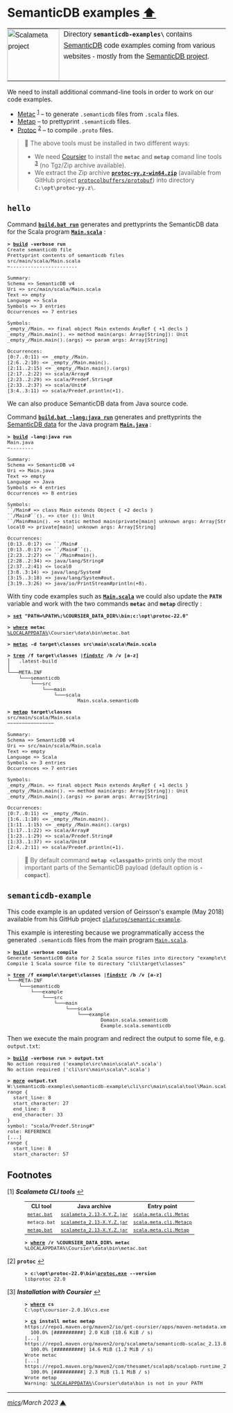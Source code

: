 # <span id="top">SemanticDB examples</span> <span style="size:30%;"><a href="../README.md">⬆</a></span>

<table style="font-family:Helvetica,Arial;line-height:1.6;">
  <tr>
  <td style="border:0;padding:0 10px 0 0;min-width:120px;">
    <a href="https://scalameta.org/docs/semanticdb/guide.html" rel="external"><img style="border:0;width:120px;" src="https://scalameta.org/img/scalameta.png" alt="Scalameta project" /></a>
  </td>
  <td style="border:0;padding:0;vertical-align:text-top;">
    Directory <strong><code>semanticdb-examples\</code></strong> contains <a href="https://scalameta.org/docs/semanticdb/guide.html" rel="external">SemanticDB</a> code examples coming from various websites - mostly from the <a href="https://scalameta.org/docs/semanticdb/guide.html" rel="external">SemanticDB project</a>.
  </td>
  </tr>
</table>

<!--
https://geirsson.com/assets/scalasphere-2018.pdf
-->
We need to install additional command-line tools in order to work on our code examples.
- [Metac] <sup id="anchor_01">[1](#footnote_01)</sup> &ndash; to generate `.semanticdb` files from `.scala` files.
- [Metap] &ndash; to prettyprint `.semanticdb` files.
- [Protoc] <sup id="anchor_02">[2](#footnote_02)</sup> &ndash; to compile `.proto` files.

> **:mag_right:** The above tools must be installed in two different ways:
> - We need [Coursier] to install the **`metac`** and **`metap`** comand line tools <sup id="anchor_03">[3](#footnote_03)</sup> (no Tgz/Zip archive available).
> - We extract the Zip archive [**`protoc-yy.z-win64.zip`**](https://github.com/protocolbuffers/protobuf/) (available from GitHub project [`protocolbuffers/protobuf`](https://github.com/protocolbuffers/protobuf/releases)) into directory **`C:\opt\protoc-yy.z\`**.

## <span id="hello">`hello`</span>

Command [**`build.bat run`**](hello/build.bat) generates and prettyprints the SemanticDB data for the Scala program [**`Main.scala`**](hello/src/main/scala/Main.scala) :
<pre style="font-size:80%;">
<b>&gt; <a href="hello/build.bat">build</a> -verbose run</b>
Create semanticdb file
Prettyprint contents of semanticdb files
src/main/scala/Main.scala
&minus;-----------------------
&nbsp;
Summary:
Schema =&gt; SemanticDB v4
Uri =&gt; src/main/scala/Main.scala
Text =&gt; empty
Language =&gt; Scala
Symbols =&gt; 3 entries
Occurrences =&gt; 7 entries

Symbols:
_empty_/Main. => final object Main extends AnyRef { +1 decls }
_empty_/Main.main(). => method main(args: Array[String]): Unit
_empty_/Main.main().(args) => param args: Array[String]

Occurrences:
[0:7..0:11) <= _empty_/Main.
[2:6..2:10) <= _empty_/Main.main().
[2:11..2:15) <= _empty_/Main.main().(args)
[2:17..2:22) => scala/Array#
[2:23..2:29) => scala/Predef.String#
[2:33..2:37) => scala/Unit#
[3:4..3:11) => scala/Predef.println(+1).
</pre>

We can also produce SemanticDB data from Java source code.

Command [**`build.bat -lang:java run`**](hello/build.bat) generates and prettyprints the [SemanticDB data](https://scalameta.org/docs/semanticdb/specification.html) for the Java program [**`Main.java`**](hello/src/main/java/Main.java) :
<pre style="font-size:80%;">
<b>&gt; <a href="hello/build.bat">build</a> -lang:java run</b>
Main.java
&minus;--------

Summary:
Schema => SemanticDB v4
Uri => Main.java
Text => empty
Language => Java
Symbols =&gt; 4 entries
Occurrences => 8 entries
&nbsp;
Symbols:
``/Main# => class Main extends Object { +2 decls }
``/Main#`<init>`(). => ctor <init>(): Unit
``/Main#main(). => static method main(private[main] unknown args: Array[String]): Unit
local0 => private[main] unknown args: Array[String]
&nbsp;
Occurrences:
[0:13..0:17) <= ``/Main#
[0:13..0:17) <= ``/Main#`<init>`().
[2:23..2:27) <= ``/Main#main().
[2:28..2:34) => java/lang/String#
[2:37..2:41) <= local0
[3:8..3:14) => java/lang/System#
[3:15..3:18) => java/lang/System#out.
[3:19..3:26) => java/io/PrintStream#println(+8).
</pre>

With tiny code examples such as [**`Main.scala`**](hello/src/main/scala/Main.scala) we could also update the **`PATH`** variable and work with the two commands **`metac`** and **`metap`** directly :
<pre style="font-size:80%;">
<b>&gt; <a href="https://docs.microsoft.com/en-us/windows-server/administration/windows-commands/set_1">set</a> "PATH=%PATH%;%COURSIER_DATA_DIR%\bin;c:\opt\protoc-22.0"</b>
&nbsp;
<b>&gt; <a href="https://docs.microsoft.com/en-us/windows-server/administration/windows-commands/where">where</a> metac</b>
<a href="https://en.wikipedia.org/wiki/Environment_variable#Default_values">%LOCALAPPDATA%</a>\Coursier\data\bin\metac.bat
&nbsp;
<b>&gt; <a href="https://scalameta.org/docs/semanticdb/guide.html#metac">metac</a> -d target\classes src\main\scala\Main.scala</b>
&nbsp;
<b>&gt; <a href="https://docs.microsoft.com/en-us/windows-server/administration/windows-commands/tree">tree</a> /f target\classes |<a href="https://docs.microsoft.com/en-us/windows-server/administration/windows-commands/findstr">findstr</a> /b /v [a-z]</b>
│   .latest-build
│
└───META-INF
    └───semanticdb
        └───src
            └───main
                └───scala
                        Main.scala.semanticdb
&nbsp;
<b>&gt; <a href="https://scalameta.org/docs/semanticdb/guide.html#metap">metap</a> target\classes</b>
src/main/scala/Main.scala
&minus;&minus;&minus;&minus;&minus;&minus;&minus;&minus;&minus;&minus;&minus;&minus;&minus;&minus;&minus;&minus;
&nbsp;
Summary:
Schema =&gt; SemanticDB v4
Uri =&gt; src/main/scala/Main.scala
Text =&gt; empty
Language =&gt; Scala
Symbols =&gt; 3 entries
Occurrences =&gt; 7 entries
&nbsp;
Symbols:
_empty_/Main. =&gt; final object Main extends AnyRef { +1 decls }
_empty_/Main.main(). =&gt; method main(args: Array[String]): Unit
_empty_/Main.main().(args) =&gt; param args: Array[String]

Occurrences:
[0:7..0:11) &lt;= _empty_/Main.
[1:6..1:10) &lt;= _empty_/Main.main().
[1:11..1:15) &lt;= _empty_/Main.main().(args)
[1:17..1:22) =&gt; scala/Array#
[1:23..1:29) =&gt; scala/Predef.String#
[1:33..1:37) =&gt; scala/Unit#
[2:4..2:11) =&gt; scala/Predef.println(+1).
</pre>

> **:mag_right:** By default command **`metap <classpath>`** prints only the most important parts of the SemanticDB payload (default option is **`-compact`**).
## <span id="semanticdb-example">`semanticdb-example`</span>

This code example is an updated version of Geirsson's example (May 2018) available from his GitHub project [`olafurpg/semantic-example`](https://github.com/olafurpg/semanticdb-example).

This example is interesting because we programmatically access the generated `.semanticdb` files from the main program [`Main.scala`](semanticdb-example/cli/src/main/scala/tool/Main.scala).

<pre style="font-size:80%;">
<b>&gt; <a href="semanticdb-example/build.bat">build</a> -verbose compile</b>
Generate SemanticDB data for 2 Scala source files into directory "example\target\classes"
Compile 1 Scala source file to directory "cli\target\classes"
&nbsp;
<b>&gt; <a href="https://docs.microsoft.com/en-us/windows-server/administration/windows-commands/tree">tree</a> /f example\target\classes |<a href="https://docs.microsoft.com/en-us/windows-server/administration/windows-commands/findstr">findstr</a> /b /v [a-z]</b>
└───META-INF
    └───semanticdb
        └───example
            └───src
                └───main
                    └───scala
                        └───example
                                Domain.scala.semanticdb
                                Example.scala.semanticdb
</pre>

Then we execute the main program and redirect the output to some file, e.g. `output.txt`:

<pre style="font-size:80%;">
<b>&gt; <a href="semanticdb-example/build.bat">build</a> -verbose run > output.txt</b>
No action required ('example\src\main\scala\*.scala')
No action required ('cli\src\main\scala\*.scala')
&nbsp;
<b>&gt; <a href="https://docs.microsoft.com/en-us/windows-server/administration/windows-commands/more">more</a> output.txt</b>
W:\semanticdb-examples\semanticdb-example\cli\src\main\scala\tool\Main.scala:28 document.uri: "example/src/main/scala/example/Domain.scala"
range {
  start_line: 8
  start_character: 27
  end_line: 8
  end_character: 33
}
symbol: "scala/Predef.String#"
role: REFERENCE
[...]
range {
  start_line: 8
  start_character: 57
</pre>

## <span id="footnotes">Footnotes</span>

<span id="footnote_01">[1]</span> ***Scalameta CLI tools*** [↩](#anchor_01)

<dl><dd>
<table style="font-size:90%;">
<tr>
  <th>CLI&nbsp;tool</th>
  <th>Java&nbsp;archive</th>
  <th>Entry&nbsp;point</th>
</tr>
<tr>
  <td><a href="https://scalameta.org/docs/semanticdb/guide.html#metac"><code>metac.bat</code></a></td>
  <td><a href="https://mvnrepository.com/artifact/org.scalameta/scalameta_2.13"><code>scalameta_2.13-X.Y.Z.jar</code></a></td>
  <td><a href="https://github.com/scalameta/scalameta/blob/main/semanticdb/metac/src/main/scala/scala/meta/cli/Metac.scala"><code>scala.meta.cli.Metac</code></a></td>
</tr>
<tr>
  <td><code>metacp.bat</code></td>
  <td><a href="https://mvnrepository.com/artifact/org.scalameta/scalameta_2.13"><code>scalameta_2.13-X.Y.Z.jar</code></a></td>
  <td><a href="https://github.com/scalameta/scalameta/blob/main/semanticdb/metacp/src/main/scala/scala/meta/cli/Metacp.scala"><code>scala.meta.cli.Metacp</code></a></td>
</tr>
<tr>
  <td><a href="https://scalameta.org/docs/semanticdb/guide.html#metap"><code>metap.bat</code></a></td>
  <td><a href="https://mvnrepository.com/artifact/org.scalameta/scalameta_2.13"><code>scalameta_2.13-X.Y.Z.jar</code></a></td>
  <td><a href="https://github.com/scalameta/scalameta/blob/main/semanticdb/metap/src/main/scala/scala/meta/cli/Metap.scala"><code>scala.meta.cli.Metap</code></a></td>
</tr>
</table>
</dd>
<dd>
<pre style="font-size:80%;">
<b>&gt; <a href="https://docs.microsoft.com/en-us/windows-server/administration/windows-commands/where">where</a> /r %COURSIER_DATA_DIR% metac</b>
%LOCALAPPDATA%\Coursier\data\bin\metac.bat
</pre>
</dd></dl>

<span id="footnote_02">[2]</span> **`protoc`** [↩](#anchor_02)

<dl><dd>
<pre style="font-size:80%;">
<b>&gt; c:\opt\protoc-22.0\bin\<a href="https://manpages.ubuntu.com/manpages/kinetic/man1/protoc.1.html" rel="external">protoc.exe</a> --version</b>
libprotoc 22.0
</pre>
</dd></dl>

<span id="footnote_03">[3]</span> ***Installation with Coursier*** [↩](#anchor_03)

<dl><dd>
<pre style="font-size:80%;">
<b>&gt; <a href="https://docs.microsoft.com/en-us/windows-server/administration/windows-commands/where">where</a> cs</b>
C:\opt\coursier-2.0.16\cs.exe
&nbsp;
<b>&gt; <a href="https://get-coursier.io/docs/cli-overview">cs</a> install metac metap</b>
https://repo1.maven.org/maven2/io/get-coursier/apps/maven-metadata.xml
  100.0% [##########] 2.0 KiB (18.6 KiB / s)
[...]
https://repo1.maven.org/maven2/org/scalameta/semanticdb-scalac_2.13.8/4.5.13/semanticdb-scalac_2.13.8-4.5.13.jar
  100.0% [##########] 14.6 MiB (1.2 MiB / s)
Wrote metac
[...]
https://repo1.maven.org/maven2/com/thesamet/scalapb/scalapb-runtime_2.13/0.11.11/scalapb-runtime_2.13-0.11.11.jar
  100.0% [##########] 2.3 MiB (1.1 MiB / s)
Wrote metap
Warning: <a href="https://en.wikipedia.org/wiki/Environment_variable#Default_values">%LOCALAPPDATA%</a>\Coursier\data\bin is not in your PATH
</pre>
</dd></dl>

***

*[mics](https://lampwww.epfl.ch/~michelou/)/March 2023* [**&#9650;**](#top)
<span id="bottom">&nbsp;</span>

<!-- link refs -->

[coursier]: https://get-coursier.io/
[metac]: https://scalameta.org/docs/semanticdb/guide.html#metac
[metap]: https://scalameta.org/docs/semanticdb/guide.html#metap
[protoc]: https://github.com/protocolbuffers/protobuf/releases
